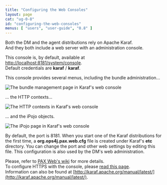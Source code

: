 ```yaml
---
title: "Configuring the Web Consoles"
layout: page
cat: "ug-0-8"
id: "configuring-the-web-consoles"
menus: [ "users", "user-guide", "0.8" ]
---
```


Both the DM and the agent distributions rely on Apache Karaf.  
And they both include a web server with an administration console.

This console is, by default, available at [http://localhost:8181/system/console](http://localhost:8181/system/console).  
Default credentials are **karaf** / **karaf**.

This console provides several menus, including the bundle administration...

<img src="/resources/img/web-console-bundles.jpg" alt="The bundle management page in Karaf's web console" class="gs" />

... the HTTP contexts...

<img src="/resources/img/web-console-http.jpg" alt="The HTTP contexts in Karaf's web console" class="gs" />

...  and the iPojo objects.

<img src="/resources/img/web-console-ipojo.jpg" alt="The iPojo page in Karaf's web console" class="gs" />

By default, the port is 8181. When you start one of the Karaf distributions for the first time, a **org.ops4j.pax.web.cfg**
file is created under Karaf's **etc** directory. You can change the port and other web settings by editing this
file. This configuration is also used by the DM's web administration.

Please, refer to [PAX Web's wiki](https://ops4j1.jira.com/wiki/display/paxweb/Configuration) for more details.  
To configure HTTPS with the console, please [read this page](security-and-https-console.html).   
Information can also be found at [http://karaf.apache.org/manual/latest/](http://karaf.apache.org/manual/latest/).
